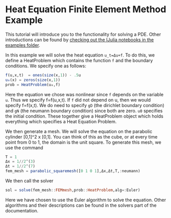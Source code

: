 # Heat Equation Finite Element Method Example

This tutorial will introduce you to the functionality for solving a PDE. Other
introductions can be found by [checking out the IJulia notebooks in the examples
folder](https://github.com/ChrisRackauckas/DifferentialEquations.jl/tree/master/examples).

In this example we will solve the heat equation ``u_t=Δu+f``. To do this, we define
a HeatProblem which contains the function ``f`` and the boundary conditions. We
specify one as follows:

```julia
f(u,x,t)  = ones(size(x,1)) - .5u
u₀(x) = zeros(size(x,1))
prob = HeatProblem(u₀,f)
```

Here the equation we chose was nonlinear since ``f`` depends on the variable ``u``.
Thus we specify f=f(u,x,t). If ``f`` did not depend on u, then we would specify f=f(x,t).
We do need to specify ``gD`` (the dirichlet boundary condition) and ``gN`` (the neumann
boundary condition) since both are zero. ``u0`` specifies the initial condition. These together
give a HeatProblem object which holds everything which specifies a Heat Equation Problem.

We then generate a mesh. We will solve the equation on the parabolic cylinder
[0,1]^2 x [0,1]. You can think of this as the cube, or at every time point from 0
to 1, the domain is the unit square. To generate this mesh, we use the command

```julia
T = 1
Δx = 1//2^(3)
Δt = 1//2^(7)
fem_mesh = parabolic_squaremesh([0 1 0 1],Δx,Δt,T,:neumann)
```  

We then call the solver

```julia
sol = solve(fem_mesh::FEMmesh,prob::HeatProblem,alg=:Euler)
```

Here we have chosen to use the Euler algorithm to solve the equation. Other algorithms
and their descriptions can be found in the solvers part of the documentation.
